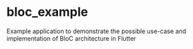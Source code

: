 # bloc_example
Example application to demonstrate the possible use-case and implementation of BloC architecture in Flutter
